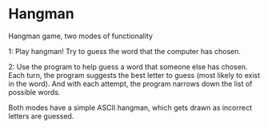 # Hangman

Hangman game, two modes of functionality

1: Play hangman! Try to guess the word that the computer has chosen.

2: Use the program to help guess a word that someone else has chosen. Each turn, the program suggests the best letter to guess (most likely to exist in the word). And with each attempt, the program narrows down the list of possible words.

Both modes have a simple ASCII hangman, which gets drawn as incorrect letters are guessed.

